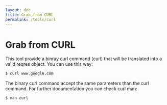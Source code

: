 ```yaml
---
layout: doc
title: Grab from CURL
permalink: /tools/curl
---
```


Grab from CURL
==============

This tool provide a binray curl command (curl) that will be translated into a
valid reqres object. You can use this way:

```bash
$ curl www.google.com
```

The binary curl command accept the same parameters than the curl command. For 
further documentation you can check curl man:

```bash
$ man curl
```

